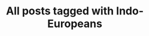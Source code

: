 ---
layout: tag
title: "All posts tagged with Indo-Europeans"
permalink: /weblog/tags/indo-europeans/
taxonomy: Indo-Europeans
---